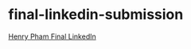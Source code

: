 # final-linkedin-submission

<!--- In the text below, please replace "Your Name" with your name, and provide a link to your LinkedIn in the parenthesis. --->

[Henry Pham Final LinkedIn](https://www.linkedin.com/in/henrypham2/)
